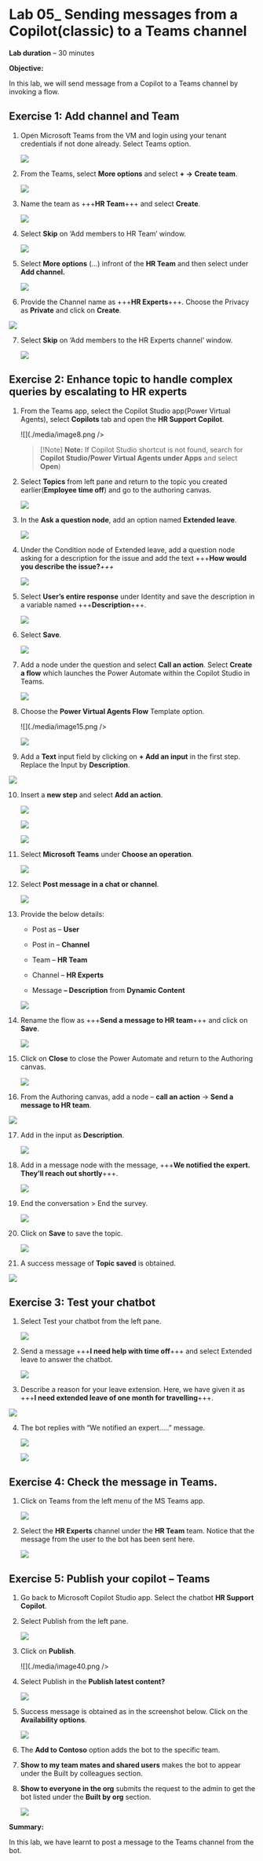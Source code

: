 # **Lab 05_ Sending messages from a Copilot(classic) to a Teams channel**

**Lab duration** – 30 minutes

**Objective:**

In this lab, we will send message from a Copilot to a Teams channel by
invoking a flow.

## **Exercise 1: Add channel and Team**

1.  Open Microsoft Teams from the VM and login using your tenant
    credentials if not done already. Select Teams option.

    ![](./media/image1.png
)

2.  From the Teams, select **More options** and select **+ -\>**
    **Create team**.

    ![](./media/image2.png
)

3.  Name the team as +++**HR Team**+++ and select **Create**.

    ![](./media/image3.png
)

4.  Select **Skip** on ‘Add members to HR Team’ window.

    ![](./media/image4.png
)

5.  Select **More options** (…) infront of the **HR Team** and then
    select under **Add channel.**

    ![](./media/image5.png")

6.  Provide the Channel name as +++**HR Experts**+++. Choose the Privacy
    as **Private** and click on **Create**.

![](./media/image6.png
)

7.  Select **Skip** on ‘Add members to the HR Experts channel’ window.

    ![](./media/image7.png
)

## **Exercise 2: Enhance topic to handle complex queries by escalating to HR experts**

1.  From the Teams app, select the Copilot Studio app(Power Virtual
    Agents), select **Copilots** tab and open the **HR Support
    Copilot**.

    ![](./media/image8.png />

    >[!Note] **Note:** If Copilot Studio shortcut is not found, search for **Copilot Studio/Power Virtual Agents under Apps** and select **Open**)

2.  Select **Topics** from left pane and return to the topic you created
    earlier(**Employee time off**) and go to the authoring canvas.

    ![](./media/image9.png)

3.  In the **Ask a question node**, add an option named **Extended
    leave**.

    ![](./media/image10.png
)

4.  Under the Condition node of Extended leave, add a question node
    asking for a description for the issue and add the text +++**How
    would you describe the issue?***+++*

    ![](./media/image11.png)

5.  Select **User’s entire response** under Identity and save the
    description in a variable named +++**Description**+++.

    ![](./media/image12.png)

6.  Select **Save**.

    ![](./media/image13.png
)

7.  Add a node under the question and select **Call an action**. Select
    **Create a flow** which launches the Power Automate within the
    Copilot Studio in Teams.

    ![](./media/image14.png
)

8.  Choose the **Power Virtual Agents Flow** Template option.

    ![](./media/image15.png />

    ![](./media/image16.png
)

9.  Add a **Text** input field by clicking on **+ Add an input** in the
    first step. Replace the Input by **Description**.

![](./media/image17.png)

10. Insert a **new step** and select **Add an action**.

    ![](./media/image18.png)

    ![](./media/image19.png
)

    ![](./media/image20.png
)

11. Select **Microsoft Teams** under **Choose an operation**.

    ![](./media/image21.png)

12. Select **Post message in a chat or channel**.

    ![](./media/image22.png)

13. Provide the below details:

    - Post as – **User**
    
    - Post in – **Channel**
    
    - Team – **HR Team**
    
    - Channel – **HR Experts**
    
    - Message **– Description** from **Dynamic Content**

    ![](./media/image23.png
)

14. Rename the flow as +++**Send a message to HR team**+++ and click on
    **Save**.

    ![](./media/image24.png
)

15. Click on **Close** to close the Power Automate and return to the
    Authoring canvas.

    ![](./media/image25.png
)

16. From the Authoring canvas, add a node – **call an action** -\>
    **Send a message to HR team**.

![](./media/image26.png
)

17. Add in the input as **Description**.

    ![](./media/image27.png
)

18. Add in a message node with the message, +++**We notified the expert.
    They’ll reach out shortly**+++.

    ![](./media/image28.png
)

19. End the conversation \> End the survey.

    ![](./media/image29.png)

20. Click on **Save** to save the topic.

    ![](./media/image30.png
)

21. A success message of **Topic saved** is obtained.

![](./media/image31.png
)

## **Exercise 3: Test your chatbot**

1.  Select Test your chatbot from the left pane.

    ![](./media/image32.png
)

2.  Send a message +++**I need help with time off**+++ and select
    Extended leave to answer the chatbot.

    ![](./media/image33.png)

3.  Describe a reason for your leave extension. Here, we have given it
    as +++**I need extended leave of one month for travelling**+++.

![](./media/image34.png)

4.  The bot replies with “We notified an expert…..” message.

    ![](./media/image35.png)

    ![](./media/image36.png)

## **Exercise 4: Check the message in Teams.**

1.  Click on Teams from the left menu of the MS Teams app.

    ![](./media/image37.png")

2.  Select the **HR Experts** channel under the **HR Team** team. Notice
    that the message from the user to the bot has been sent here.

    ![](./media/image38.png
)

## **Exercise 5: Publish your copilot – Teams**

1.  Go back to Microsoft Copilot Studio app. Select the chatbot **HR
    Support Copilot**.

2.  Select Publish from the left pane.

    ![](./media/image39.png)

3.  Click on **Publish**.

    ![](./media/image40.png />

4.  Select Publish in the **Publish latest content?**

    ![](./media/image41.png)

5.  Success message is obtained as in the screenshot below. Click on the
    **Availability options**.

    ![](./media/image42.png
)

6.  The **Add to Contoso** option adds the bot to the specific team.

7.  **Show to my team mates and shared users** makes the bot to appear
    under the Built by colleagues section.

8.  **Show to everyone in the org** submits the request to the admin to
    get the bot listed under the **Built by org** section.

    ![](./media/image43.png
)

**Summary:**

In this lab, we have learnt to post a message to the Teams channel from
the bot.
